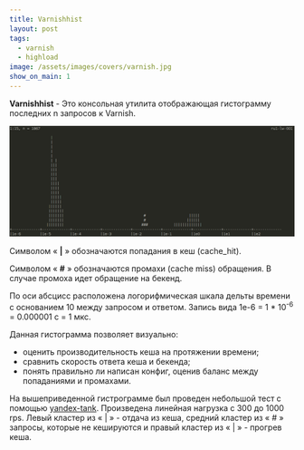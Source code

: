 ```yaml
---
title: Varnishhist
layout: post
tags:
  - varnish
  - highload
image: /assets/images/covers/varnish.jpg
show_on_main: 1
---
```


**Varnishhist** - Это консольная утилита отображающая гистограмму последних n запросов к Varnish. 

<img class="img-responsive" src="/assets/images/posts/varnishhist.png">
<br>

Символом « **|** » обозначаются попадания в кеш (cache_hit). 

Символом « **#** » обозначаются промахи (cache miss) обращения. В случае промоха идет обращение на бекенд.

По оси абсцисс расположена логорифмическая шкала дельты времени с основанием 10 между запросом и ответом. 
Запись вида 1e-6 = 1 \* 10<sup>-6</sup> = 0.000001 с = 1 мкс.  

Данная гистограмма позволяет визуально:

- оценить производительность кеша на протяжении времени;
- сравнить скорость ответа кеша и бекенда;
- понять правильно ли написан конфиг, оценив баланс между попаданиями и промахами.

На вышеприведенной гистрограмме был проведен небольшой тест с помощью [yandex-tank](https://tech.yandex.ru/tank/). 
Произведена линейная нагрузка с 300 до 1000 rps. Левый кластер из « | » - отдача из кеша, 
средний кластер из « # » запросы, которые не кешируются и правый кластер из « | » - прогрев кеша. 

